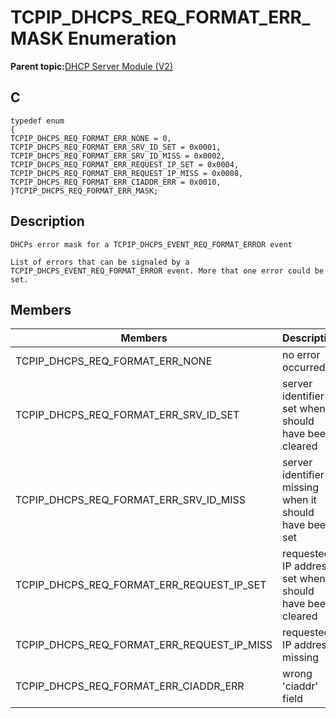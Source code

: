 # TCPIP\_DHCPS\_REQ\_FORMAT\_ERR\_MASK Enumeration

**Parent topic:**[DHCP Server Module \(V2\)](GUID-EE292D18-2DE6-478E-AAE1-74C69A31459E.md)

## C

```
typedef enum
{
TCPIP_DHCPS_REQ_FORMAT_ERR_NONE = 0, 
TCPIP_DHCPS_REQ_FORMAT_ERR_SRV_ID_SET = 0x0001,
TCPIP_DHCPS_REQ_FORMAT_ERR_SRV_ID_MISS = 0x0002, 
TCPIP_DHCPS_REQ_FORMAT_ERR_REQUEST_IP_SET = 0x0004, 
TCPIP_DHCPS_REQ_FORMAT_ERR_REQUEST_IP_MISS = 0x0008, 
TCPIP_DHCPS_REQ_FORMAT_ERR_CIADDR_ERR = 0x0010, 
}TCPIP_DHCPS_REQ_FORMAT_ERR_MASK;
```

## Description

```
DHCPs error mask for a TCPIP_DHCPS_EVENT_REQ_FORMAT_ERROR event  

List of errors that can be signaled by a TCPIP_DHCPS_EVENT_REQ_FORMAT_ERROR event. More that one error could be set.  
```

## Members

|Members|Description|
|-------|-----------|
|TCPIP\_DHCPS\_REQ\_FORMAT\_ERR\_NONE|no error occurred|
|TCPIP\_DHCPS\_REQ\_FORMAT\_ERR\_SRV\_ID\_SET|server identifier set when it should have been cleared|
|TCPIP\_DHCPS\_REQ\_FORMAT\_ERR\_SRV\_ID\_MISS|server identifier missing when it should have been set|
|TCPIP\_DHCPS\_REQ\_FORMAT\_ERR\_REQUEST\_IP\_SET|requested IP address set when it should have been cleared|
|TCPIP\_DHCPS\_REQ\_FORMAT\_ERR\_REQUEST\_IP\_MISS|requested IP address missing|
|TCPIP\_DHCPS\_REQ\_FORMAT\_ERR\_CIADDR\_ERR|wrong 'ciaddr' field|

